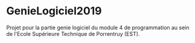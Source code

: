 # GenieLogiciel2019

Projet pour la partie genie logiciel du module 4 de programmation au sein de l'Ecole Supérieure Technique de Porrentruy (EST).
